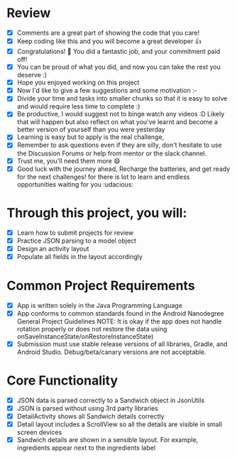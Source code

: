 # Review
 * [x] Comments are a great part of showing the code that you care!
 * [x] Keep coding like this and you will become a great developer :+1:
 * [x] Congratulations! :clap: You did a fantastic job, and your commitment paid off!
 * [x] You can be proud of what you did, and now you can take the rest you deserve :)
 * [x] Hope you enjoyed working on this project
 * [x] Now I'd like to give a few suggestions and some motivation :-
 * [x] Divide your time and tasks into smaller chunks so that it is easy to solve and would require less time to complete :)
 * [x] Be productive, I would suggest not to binge watch any videos :D Likely that will happen but also reflect on what you've learnt and become a better version of yourself than you were yesterday
 * [x] Learning is easy but to apply is the real challenge,
 * [x] Remember to ask questions even if they are silly, don't hesitate to use the Discussion Forums or help from mentor or the slack channel.
 * [x] Trust me, you'll need them more :smile:
 * [x] Good luck with the journey ahead, Recharge the batteries, and get ready for the next challenges! for there is lot to learn and endless opportunities waiting for you :udacious:

# Through this project, you will:
 * [x] Learn how to submit projects for review
 * [x] Practice JSON parsing to a model object
 * [x] Design an activity layout
 * [x] Populate all fields in the layout accordingly

# Common Project Requirements
 * [x] App is written solely in the Java Programming Language
 * [x] App conforms to common standards found in the Android Nanodegree General Project Guidelines NOTE:
 It is okay if the app does not handle rotation properly or does not restore the data using onSaveInstanceState/onRestoreInstanceState)
 * [x] Submission must use stable release versions of all libraries, Gradle, and Android Studio.
 Debug/beta/canary versions are not acceptable.

# Core Functionality
 * [x] JSON data is parsed correctly to a Sandwich object in JsonUtils
 * [x] JSON is parsed without using 3rd party libraries
 * [x] DetailActivity shows all Sandwich details correctly
 * [x] Detail layout includes a ScrollView so all the details are visible in small screen devices
 * [x] Sandwich details are shown in a sensible layout. For example, ingredients appear next to the ingredients label
